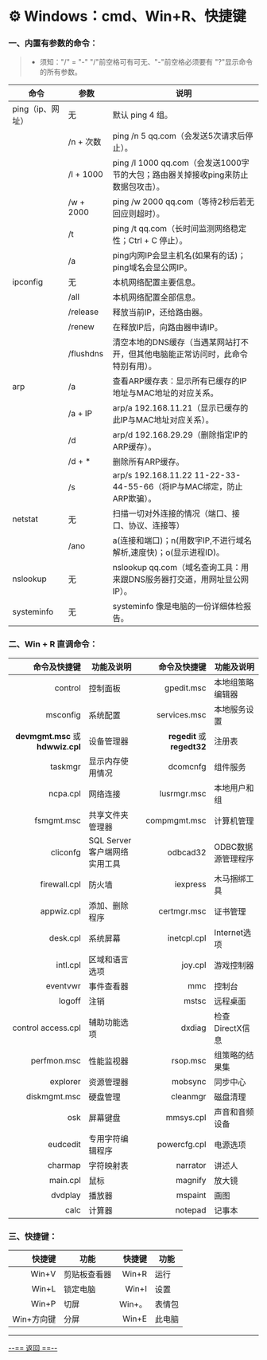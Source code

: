 #  ⚙️ Windows：cmd、Win+R、快捷键

### 一、内置有参数的命令：

> - 须知："/" = "-"		"/"前空格可有可无、"-"前空格必须要有		"?"显示命令的所有参数。

| 命令             | 参数      | 说明                                                         |
| ---------------- | --------- | ------------------------------------------------------------ |
| ping（ip、网址） | 无        | 默认 ping 4 组。                                             |
|                  | /n + 次数 | ping /n 5 qq.com（会发送5次请求后停止）。                    |
|                  | /l + 1000 | ping /l 1000 qq.com（会发送1000字节的大包；路由器关掉接收ping来防止数据包攻击）。 |
|                  | /w + 2000 | ping /w 2000 qq.com（等待2秒后若无回应则超时）。             |
|                  | /t        | ping /t qq.com（长时间监测网络稳定性；Ctrl + C 停止）。      |
|                  | /a        | ping内网IP会显主机名(如果有的话)；ping域名会显公网IP。       |
| ipconfig         | 无        | 本机网络配置主要信息。                                       |
|                  | /all      | 本机网络配置全部信息。                                       |
|                  | /release  | 释放当前IP，还给路由器。                                     |
|                  | /renew    | 在释放IP后，向路由器申请IP。                                 |
|                  | /flushdns | 清空本地的DNS缓存（当遇某网站打不开，但其他电脑能正常访问时，此命令特别有用）。 |
| arp              | /a        | 查看ARP缓存表：显示所有已缓存的IP地址与MAC地址的对应关系。   |
|                  | /a + IP   | arp/a 192.168.11.21（显示已缓存的此IP与MAC地址对应关系）。   |
|                  | /d        | arp/d 192.168.29.29（删除指定IP的ARP缓存）。                 |
|                  | /d + *    | 删除所有ARP缓存。                                            |
|                  | /s        | arp/s 192.168.11.22 11-22-33-44-55-66（将IP与MAC绑定，防止ARP欺骗）。 |
| netstat          | 无        | 扫描一切对外连接的情况（端口、接口、协议、连接等）           |
|                  | /ano      | a(连接和端口)；n(用数字IP,不进行域名解析,速度快)；o(显示进程ID)。 |
| nslookup         | 无        | nslookup qq.com（域名查询工具：用来跟DNS服务器打交道，用网址显公网IP）。 |
| systeminfo       | 无        | systeminfo 像是电脑的一份详细体检报告。                      |

### 二、Win + R 直调命令：

|                      命令及快捷键 | 功能及说明                   |                命令及快捷键 | 功能及说明         |
| --------------------------------: | ---------------------------- | --------------------------: | ------------------ |
|                           control | 控制面板                     |                  gpedit.msc | 本地组策略编辑器   |
|                          msconfig | 系统配置                     |                services.msc | 本地服务设置       |
| **devmgmt.msc** 或 **hdwwiz.cpl** | 设备管理器                   | **regedit** 或 **regedt32** | 注册表             |
|                           taskmgr | 显示内存使用情况             |                    dcomcnfg | 组件服务           |
|                          ncpa.cpl | 网络连接                     |                 lusrmgr.msc | 本地用户和组       |
|                        fsmgmt.msc | 共享文件夹管理器             |                compmgmt.msc | 计算机管理         |
|                          cliconfg | SQL Server客户端网络实用工具 |                    odbcad32 | ODBC数据源管理程序 |
|                      firewall.cpl | 防火墙                       |                    iexpress | 木马捆绑工具       |
|                        appwiz.cpl | 添加、删除程序               |                 certmgr.msc | 证书管理           |
|                          desk.cpl | 系统屏幕                     |                 inetcpl.cpl | Internet选项       |
|                          intl.cpl | 区域和语言选项               |                     joy.cpl | 游戏控制器         |
|                          eventvwr | 事件查看器                   |                         mmc | 控制台             |
|                            logoff | 注销                         |                       mstsc | 远程桌面           |
|                control access.cpl | 辅助功能选项                 |                      dxdiag | 检查DirectX信息    |
|                       perfmon.msc | 性能监视器                   |                    rsop.msc | 组策略的结果集     |
|                          explorer | 资源管理器                   |                     mobsync | 同步中心           |
|                      diskmgmt.msc | 硬盘管理                     |                    cleanmgr | 磁盘清理           |
|                               osk | 屏幕键盘                     |                   mmsys.cpl | 声音和音频设备     |
|                          eudcedit | 专用字符编辑程序             |                powercfg.cpl | 电源选项           |
|                           charmap | 字符映射表                   |                    narrator | 讲述人             |
|                          main.cpl | 鼠标                         |                     magnify | 放大镜             |
|                           dvdplay | 播放器                       |                     mspaint | 画图               |
|                              calc | 计算器                       |                     notepad | 记事本             |

### 三、快捷键：

|     快捷键 | 功能         | 快捷键 | 功能   |
| ---------: | ------------ | -----: | ------ |
|      Win+V | 剪贴板查看器 |  Win+R | 运行   |
|      Win+L | 锁定电脑     |  Win+I | 设置   |
|      Win+P | 切屏         | Win+。 | 表情包 |
| Win+方向键 | 分屏         |  Win+E | 此电脑 |

---

[--== 返回 ==--](template_1.html?md=/Markdown/Public%20document%20index.md)
